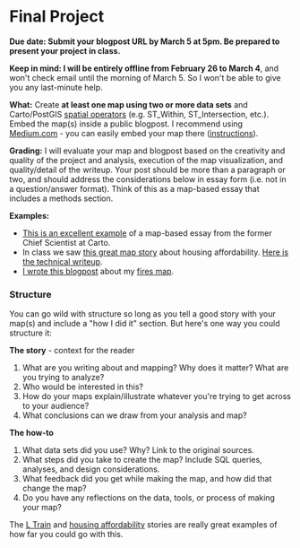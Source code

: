 # Final Project

**Due date: Submit your blogpost URL by March 5 at 5pm. Be prepared to present your project in class.**

**Keep in mind:  I will be entirely offline from February 26 to March 4**, and won't check email until the morning of March 5. So I won't be able to give you any last-minute help.

**What:** Create **at least one map using two or more data sets** and Carto/PostGIS [spatial operators](http://postgis.org/docs/reference.html#Spatial_Relationships_Measurements) (e.g. ST_Within, ST_Intersection, etc.). Embed the map(s) inside a public blogpost. I recommend using [Medium.com](https://www.medium.com) - you can easily embed your map there ([instructions](https://medium.com/@andrewxhill/how-to-add-maps-to-a-medium-post-8e881f99c56d)).

**Grading:** I will evaluate your map and blogpost based on the creativity and quality of the project and analysis, execution of the map visualization, and quality/detail of the writeup. Your post should be more than a paragraph or two, and should address the considerations below in essay form (i.e. not in a question/answer format). Think of this as a map-based essay that includes a methods section.

**Examples:**
* [This is an excellent example](https://carto.com/blog/looking-at-the-l/) of a map-based essay from the former Chief Scientist at Carto.
* In class we saw [this great map story](https://nation.maps.arcgis.com/apps/Cascade/index.html?appid=de7f932e3a1d494f9c9d9a67fb0de646) about housing affordability. [Here is the technical writeup](https://blogs.esri.com/esri/arcgis/2017/09/11/how-to-make-this-crazy-map/).
* [I wrote this blogpost](https://blog.mapbox.com/santa-rosa-fire-map-how-i-built-it-ef2483f5b92e) about my [fires map](https://robinkraft.github.io/norcal-fires-imagery/compare.html).

### Structure
You can go wild with structure so long as you tell a good story with your map(s) and include a "how I did it" section. But here's one way you could structure it:

**The story** - context for the reader
1. What are you writing about and mapping? Why does it matter? What are you trying to analyze?
2. Who would be interested in this?
3. How do your maps explain/illustrate whatever you're trying to get across to your audience?
4. What conclusions can we draw from your analysis and map?

**The how-to**
1. What data sets did you use? Why? Link to the original sources.  
2. What steps did you take to create the map? Include SQL queries, analyses, and design considerations.  
3. What feedback did you get while making the map, and how did that change the map?  
4. Do you have any reflections on the data, tools, or process of making your map?  

The [L Train](https://carto.com/blog/looking-at-the-l/) and [housing affordability](https://nation.maps.arcgis.com/apps/Cascade/index.html?appid=de7f932e3a1d494f9c9d9a67fb0de646) stories are really great examples of how far you could go with this.
